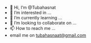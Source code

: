 - 👋 Hi, I’m @Tubahasnat
- 👀 I’m interested in ...
- 🌱 I’m currently learning ...
- 💞️ I’m looking to collaborate on ...
- 📫 How to reach me ...
- email me on tubahasnaat@gmail.com

<!---
Tubahasnat/Tubahasnat is a ✨ special ✨ repository because its `README.md` (this file) appears on your GitHub profile.
You can click the Preview link to take a look at your changes.
--->
